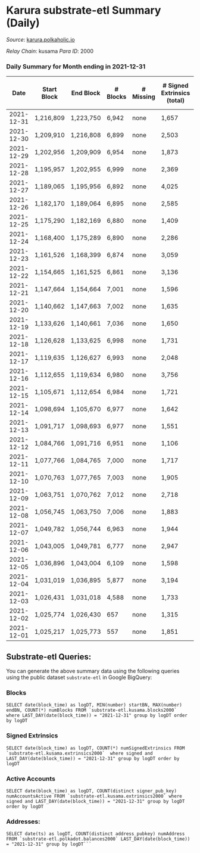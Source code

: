 # Karura substrate-etl Summary (Daily)

_Source_: [karura.polkaholic.io](https://karura.polkaholic.io)

*Relay Chain*: kusama
*Para ID*: 2000



### Daily Summary for Month ending in 2021-12-31


| Date | Start Block | End Block | # Blocks | # Missing | # Signed Extrinsics (total) | # Active Accounts | # Addresses with Balances | # Events | # Transfers | # XCM Transfers In | # XCM Transfers Out |
| ---- | ----------- | --------- | -------- | --------- | --------------------------- | ----------------- | ------------------------- | -------- | ----------- | ------------------ | ------------------- |
| 2021-12-31 | 1,216,809 | 1,223,750 | 6,942 | none  | 1,657 | 256 | 69,235 | 79,502 | 11,322 ($4,614,350) | 86 ($387,264) | 118 ($2,617,294) |
| 2021-12-30 | 1,209,910 | 1,216,808 | 6,899 | none  | 2,503 | 288 | 69,220 | 84,008 | 11,575 ($2,122,989) | 103 ($311,289) | 109 ($216,778) |
| 2021-12-29 | 1,202,956 | 1,209,909 | 6,954 | none  | 1,873 | 290 | 69,204 | 81,040 | 11,673 ($3,755,820) | 96 ($265,776) | 112 ($529,633) |
| 2021-12-28 | 1,195,957 | 1,202,955 | 6,999 | none  | 2,369 | 328 | 69,183 | 86,315 | 12,490 ($4,085,046) | 224 ($849,465) | 232 ($688,406) |
| 2021-12-27 | 1,189,065 | 1,195,956 | 6,892 | none  | 4,025 | 546 | 69,134 | 98,223 | 14,760 ($6,282,453) | 143 ($347,452) | 203 ($652,696) |
| 2021-12-26 | 1,182,170 | 1,189,064 | 6,895 | none  | 2,585 | 385 | 68,978 | 86,472 | 12,606 ($3,173,780) | 94 ($185,159) | 99 ($391,929) |
| 2021-12-25 | 1,175,290 | 1,182,169 | 6,880 | none  | 1,409 | 268 | 68,878 | 76,693 | 10,928 ($1,082,761) | 35 ($44,456.94) | 83 ($161,113) |
| 2021-12-24 | 1,168,400 | 1,175,289 | 6,890 | none  | 2,286 | 386 | 68,861 | 83,840 | 12,254 ($1,769,141) | 111 ($232,264) | 115 ($295,940) |
| 2021-12-23 | 1,161,526 | 1,168,399 | 6,874 | none  | 3,059 | 515 | 68,822 | 90,670 | 13,517 ($3,981,477) | 179 ($302,567) | 160 ($386,811) |
| 2021-12-22 | 1,154,665 | 1,161,525 | 6,861 | none  | 3,136 | 499 | 68,732 | 92,162 | 14,000 ($4,959,860) | 185 ($409,010) | 116 ($208,297) |
| 2021-12-21 | 1,147,664 | 1,154,664 | 7,001 | none  | 1,596 | 221 | 68,614 | 79,731 | 11,464 ($2,936,520) | 79 ($834,649) | 89 ($163,634) |
| 2021-12-20 | 1,140,662 | 1,147,663 | 7,002 | none  | 1,635 | 279 | 68,603 | 79,817 | 11,385 ($3,928,012) | 72 ($386,186) | 69 ($744,287) |
| 2021-12-19 | 1,133,626 | 1,140,661 | 7,036 | none  | 1,650 | 249 | 68,591 | 79,795 | 11,196 ($1,372,061) | 63 ($121,531) | 89 ($114,705) |
| 2021-12-18 | 1,126,628 | 1,133,625 | 6,998 | none  | 1,731 | 295 | 68,574 | 80,907 | 11,501 ($2,196,722) | 100 ($301,932) | 123 ($507,157) |
| 2021-12-17 | 1,119,635 | 1,126,627 | 6,993 | none  | 2,048 | 348 | 68,548 | 83,255 | 11,976 ($3,890,988) | 72 ($457,151) | 155 ($661,908) |
| 2021-12-16 | 1,112,655 | 1,119,634 | 6,980 | none  | 3,756 | 505 | 68,530 | 94,263 | 13,518 ($48,347,930) | 173 ($627,519) | 213 ($692,160) |
| 2021-12-15 | 1,105,671 | 1,112,654 | 6,984 | none  | 1,721 | 260 | 68,501 | 67,793 | 8,771 ($4,584,408) | 121 ($447,583) | 118 ($332,781) |
| 2021-12-14 | 1,098,694 | 1,105,670 | 6,977 | none  | 1,642 | 248 | 68,470 | 66,627 | 8,597 ($4,468,993) | 70 ($121,041) | 97 ($535,965) |
| 2021-12-13 | 1,091,717 | 1,098,693 | 6,977 | none  | 1,551 | 270 | 68,451 | 66,255 | 8,420 ($2,510,589) | 76 ($202,852) | 96 ($233,559) |
| 2021-12-12 | 1,084,766 | 1,091,716 | 6,951 | none  | 1,106 | 238 | 68,436 | 63,066 | 7,985 ($2,058,961) | 74 ($236,236) | 48 ($165,842) |
| 2021-12-11 | 1,077,766 | 1,084,765 | 7,000 | none  | 1,717 | 235 | 68,422 | 68,602 | 9,077 ($6,366,516) | 129 ($589,092) | 163 ($583,136) |
| 2021-12-10 | 1,070,763 | 1,077,765 | 7,003 | none  | 1,905 | 304 | 68,404 | 69,410 | 9,252 ($3,834,337) | 70 ($718,377) | 164 ($604,826) |
| 2021-12-09 | 1,063,751 | 1,070,762 | 7,012 | none  | 2,718 | 341 | 68,417 | 76,070 | 10,789 ($2,888,483) | 155 ($806,082) | 97 ($336,008) |
| 2021-12-08 | 1,056,745 | 1,063,750 | 7,006 | none  | 1,883 | 277 | 68,374 | 69,504 | 9,362 ($3,797,740) | 85 ($312,817) | 128 ($552,087) |
| 2021-12-07 | 1,049,782 | 1,056,744 | 6,963 | none  | 1,944 | 274 | 68,355 | 69,767 | 9,304 ($3,897,714) | 116 ($714,043) | 138 ($849,628) |
| 2021-12-06 | 1,043,005 | 1,049,781 | 6,777 | none  | 2,947 | 358 | 68,341 | 76,431 | 10,696 ($8,950,176) | 202 ($898,034) | 180 ($2,437,300) |
| 2021-12-05 | 1,036,896 | 1,043,004 | 6,109 | none  | 1,598 | 274 | 68,304 | 60,171 | 7,873 ($5,278,402) | 75 ($545,851) | 113 ($393,652) |
| 2021-12-04 | 1,031,019 | 1,036,895 | 5,877 | none  | 3,194 | 407 | 68,288 | 71,616 | 10,259 ($12,706,538) | 238 ($1,321,432) | 184 ($1,132,450) |
| 2021-12-03 | 1,026,431 | 1,031,018 | 4,588 | none  | 1,733 | 383 | 68,270 | 49,050 | 6,415 ($12,734,854) | 91 ($816,465) | 147 ($4,162,992) |
| 2021-12-02 | 1,025,774 | 1,026,430 | 657 | none  | 1,315 | 287 | 68,311 | 14,113 | 1,914 ($3,479,444) | 80 ($159,305) | 90 ($1,542,762) |
| 2021-12-01 | 1,025,217 | 1,025,773 | 557 | none  | 1,851 | 397 | 68,287 | 17,022 | 2,318 ($21,258,793) | 114 ($1,795,195) | 141 ($1,233,361) |

## Substrate-etl Queries:
You can generate the above summary data using the following queries using the public dataset `substrate-etl` in Google BigQuery:


### Blocks
```
SELECT date(block_time) as logDT, MIN(number) startBN, MAX(number) endBN, COUNT(*) numBlocks FROM `substrate-etl.kusama.blocks2000`  where LAST_DAY(date(block_time)) = "2021-12-31" group by logDT order by logDT
```


### Signed Extrinsics
```
SELECT date(block_time) as logDT, COUNT(*) numSignedExtrinsics FROM `substrate-etl.kusama.extrinsics2000`  where signed and LAST_DAY(date(block_time)) = "2021-12-31" group by logDT order by logDT
```


### Active Accounts
```
SELECT date(block_time) as logDT, COUNT(distinct signer_pub_key) numAccountsActive FROM `substrate-etl.kusama.extrinsics2000` where signed and LAST_DAY(date(block_time)) = "2021-12-31" group by logDT order by logDT
```


### Addresses:
```
SELECT date(ts) as logDT, COUNT(distinct address_pubkey) numAddress FROM `substrate-etl.polkadot.balances2000` LAST_DAY(date(block_time)) = "2021-12-31" group by logDT```

